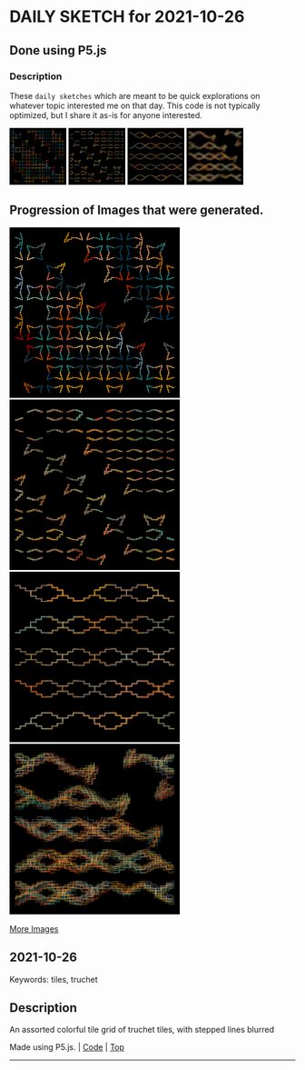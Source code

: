 # DAILY SKETCH for 2021-10-26

## Done using P5.js

### Description

These `daily sketches` which are meant to be quick explorations     on whatever topic interested me on that day. This code is not typically optimized, but I share it as-is     for anyone interested.

<img src = 'images/keep_2021-10-26-18-27-26.png' width = '100'> <img src = 'images/keep_2021-10-26-21-40-06.png' width = '100'> <img src = 'images/keep_2021-10-26-21-43-08.png' width = '100'> <img src = 'images/keep_2021-10-26-21-44-23.png' width = '100'> 

## Progression of Images that were generated.

<img src = 'images/keep_2021-10-26-18-27-26.png' width = '300'> 
<img src = 'images/keep_2021-10-26-21-40-06.png' width = '300'> 
<img src = 'images/keep_2021-10-26-21-43-08.png' width = '300'> 
<img src = 'images/keep_2021-10-26-21-44-23.png' width = '300'> 


[More Images](2021-10-26/images) 


## 2021-10-26
Keywords: tiles, truchet
 

## Description 

 An assorted colorful tile grid of truchet tiles, with stepped lines blurred
 

Made using P5.js. | [Code](2021/2021-10-26/) | [Top](#daily-sketches) 

-----

